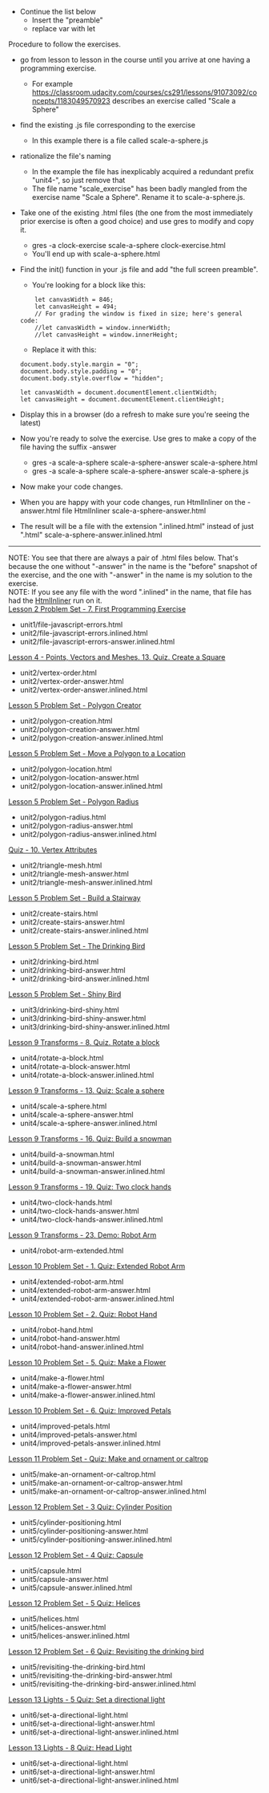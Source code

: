 * Continue the list below
    * Insert the "preamble"
    * replace var with let


Procedure to follow the exercises.
* go from lesson to lesson in the course until you arrive at one having a programming exercise.

    * For example https://classroom.udacity.com/courses/cs291/lessons/91073092/concepts/1183049570923 describes an exercise called "Scale a Sphere"
* find the existing .js file corresponding to the exercise

    * In this example there is a file called scale-a-sphere.js
* rationalize the file's naming
    * In the example the file has inexplicably acquired a redundant prefix "unit4-", so just remove that
    * The file name "scale_exercise" has been badly mangled from the exercise name "Scale a Sphere". Rename it to scale-a-sphere.js.
* Take one of the existing .html files (the one from the most immediately prior exercise is often a good choice) and use gres to modify and copy it.
    *  gres -a clock-exercise scale-a-sphere clock-exercise.html
    * You'll end up with scale-a-sphere.html
* Find the init() function in your .js file and add "the full screen preamble".
    * You're looking for a block like this:
    ```
    	let canvasWidth = 846;
    	let canvasHeight = 494;
    	// For grading the window is fixed in size; here's general code:
    	//let canvasWidth = window.innerWidth;
    	//let canvasHeight = window.innerHeight;
    ```
    * Replace it with this:
    ```
    document.body.style.margin = "0";
    document.body.style.padding = "0";
    document.body.style.overflow = "hidden";

    let canvasWidth = document.documentElement.clientWidth;
    let canvasHeight = document.documentElement.clientHeight;
    ```
* Display this in a browser (do a refresh to make sure you're seeing the latest)
* Now you're ready to solve the exercise. Use gres to make a copy of the file having the suffix 
-answer
    * gres -a scale-a-sphere scale-a-sphere-answer scale-a-sphere.html
    * gres -a scale-a-sphere scale-a-sphere-answer scale-a-sphere.js
* Now make your code changes.
* When you are happy with your code changes, run HtmlInliner on the -answer.html file
    HtmlInliner scale-a-sphere-answer.html
* The result will be a file with the extension ".inlined.html" instead of just ".html"
    scale-a-sphere-answer.inlined.html

-----------------------------------------------

NOTE: You see that there are always a pair of .html files below. That's because the one without "-answer" in the name is the "before" snapshot of the exercise, and the one with "-answer" in the name is my solution to the exercise.
​    
NOTE: If you see any file with the word ".inlined" in the name, that file has had the [HtmlInliner](https://github.com/pflagerd/HtmlInliner) run on it.
​    
[Lesson 2 Problem Set - 7. First Programming Exercise](https://classroom.udacity.com/courses/cs291/lessons/91160556/concepts/923101370923)
* unit1/file-javascript-errors.html
* unit2/file-javascript-errors.inlined.html
* unit2/file-javascript-errors-answer.inlined.html


[Lesson 4 - Points, Vectors and Meshes. 13. Quiz. Create a Square](https://classroom.udacity.com/courses/cs291/lessons/90856897/concepts/968210200923)
* unit2/vertex-order.html
* unit2/vertex-order-answer.html
* unit2/vertex-order-answer.inlined.html


[Lesson 5 Problem Set - Polygon Creator](https://classroom.udacity.com/courses/cs291/lessons/90856898/concepts/933097250923)
* unit2/polygon-creation.html
* unit2/polygon-creation-answer.html
* unit2/polygon-creation-answer.inlined.html


[Lesson 5 Problem Set - Move a Polygon to a Location](https://classroom.udacity.com/courses/cs291/lessons/90856898/concepts/933097260923)
* unit2/polygon-location.html
* unit2/polygon-location-answer.html
* unit2/polygon-location-answer.inlined.html


[Lesson 5 Problem Set - Polygon Radius](https://classroom.udacity.com/courses/cs291/lessons/90856898/concepts/933097270923)
* unit2/polygon-radius.html
* unit2/polygon-radius-answer.html
* unit2/polygon-radius-answer.inlined.html


[Quiz - 10. Vertex Attributes](https://classroom.udacity.com/courses/cs291/lessons/91376562/concepts/1514136690923)
* unit2/triangle-mesh.html
* unit2/triangle-mesh-answer.html
* unit2/triangle-mesh-answer.inlined.html

[Lesson 5 Problem Set - Build a Stairway](https://classroom.udacity.com/courses/cs291/lessons/90856898/concepts/933097280923)
* unit2/create-stairs.html
* unit2/create-stairs-answer.html
* unit2/create-stairs-answer.inlined.html

[Lesson 5 Problem Set - The Drinking Bird](https://classroom.udacity.com/courses/cs291/lessons/90856898/concepts/933097290923)
* unit2/drinking-bird.html
* unit2/drinking-bird-answer.html
* unit2/drinking-bird-answer.inlined.html


[Lesson 5 Problem Set - Shiny Bird](https://classroom.udacity.com/courses/cs291/lessons/91376563/concepts/1080113980923)
* unit3/drinking-bird-shiny.html
* unit3/drinking-bird-shiny-answer.html
* unit3/drinking-bird-shiny-answer.inlined.html


[Lesson 9 Transforms - 8. Quiz. Rotate a block](https://classroom.udacity.com/courses/cs291/lessons/91073092/concepts/1183049530923)
* unit4/rotate-a-block.html
* unit4/rotate-a-block-answer.html
* unit4/rotate-a-block-answer.inlined.html

[Lesson 9 Transforms - 13. Quiz: Scale a sphere](https://classroom.udacity.com/courses/cs291/lessons/91073092/concepts/1183049570923)
* unit4/scale-a-sphere.html
* unit4/scale-a-sphere-answer.html
* unit4/scale-a-sphere-answer.inlined.html


[Lesson 9 Transforms - 16. Quiz: Build a snowman](https://classroom.udacity.com/courses/cs291/lessons/91073092/concepts/1183049590923)
* unit4/build-a-snowman.html
* unit4/build-a-snowman-answer.html
* unit4/build-a-snowman-answer.inlined.html


[Lesson 9 Transforms - 19. Quiz: Two clock hands](https://classroom.udacity.com/courses/cs291/lessons/91073092/concepts/1183049610923)
* unit4/two-clock-hands.html
* unit4/two-clock-hands-answer.html
* unit4/two-clock-hands-answer.inlined.html


[Lesson 9 Transforms - 23. Demo: Robot Arm](https://classroom.udacity.com/courses/cs291/lessons/91073092/concepts/1239492500923)
* unit4/robot-arm-extended.html


[Lesson 10 Problem Set - 1. Quiz: Extended Robot Arm](https://classroom.udacity.com/courses/cs291/lessons/91073093/concepts/1158155290923)
* unit4/extended-robot-arm.html
* unit4/extended-robot-arm-answer.html
* unit4/extended-robot-arm-answer.inlined.html


[Lesson 10 Problem Set - 2. Quiz: Robot Hand](https://classroom.udacity.com/courses/cs291/lessons/91073093/concepts/1158155330923)
* unit4/robot-hand.html
* unit4/robot-hand-answer.html
* unit4/robot-hand-answer.inlined.html


[Lesson 10 Problem Set - 5. Quiz: Make a Flower](https://classroom.udacity.com/courses/cs291/lessons/91073093/concepts/1158155450923)
* unit4/make-a-flower.html
* unit4/make-a-flower-answer.html
* unit4/make-a-flower-answer.inlined.html

[Lesson 10 Problem Set - 6. Quiz: Improved Petals](https://classroom.udacity.com/courses/cs291/lessons/91073093/concepts/1158155450923)

* unit4/improved-petals.html
* unit4/improved-petals-answer.html
* unit4/improved-petals-answer.inlined.html

[Lesson 11 Problem Set - Quiz: Make and ornament or caltrop](https://classroom.udacity.com/courses/cs291/lessons/101410106/concepts/1183067490923)

- unit5/make-an-ornament-or-caltrop.html
- unit5/make-an-ornament-or-caltrop-answer.html
- unit5/make-an-ornament-or-caltrop-answer.inlined.html

[Lesson 12 Problem Set - 3 Quiz: Cylinder Position](https://classroom.udacity.com/courses/cs291/lessons/116502329/concepts/1163345080923)

- unit5/cylinder-positioning.html
- unit5/cylinder-positioning-answer.html
- unit5/cylinder-positioning-answer.inlined.html

[Lesson 12 Problem Set - 4 Quiz: Capsule](https://classroom.udacity.com/courses/cs291/lessons/116502329/concepts/1163345120923)

- unit5/capsule.html
- unit5/capsule-answer.html
- unit5/capsule-answer.inlined.html

[Lesson 12 Problem Set - 5 Quiz: Helices](https://classroom.udacity.com/courses/cs291/lessons/116502329/concepts/1163345160923)

- unit5/helices.html
- unit5/helices-answer.html
- unit5/helices-answer.inlined.html

[Lesson 12 Problem Set - 6 Quiz: Revisiting the drinking bird](https://classroom.udacity.com/courses/cs291/lessons/116502329/concepts/1163345200923)

- unit5/revisiting-the-drinking-bird.html
- unit5/revisiting-the-drinking-bird-answer.html
- unit5/revisiting-the-drinking-bird-answer.inlined.html

[Lesson 13 Lights - 5 Quiz: Set a directional light](https://classroom.udacity.com/courses/cs291/lessons/116502329/concepts/1163345200923)

- unit6/set-a-directional-light.html
- unit6/set-a-directional-light-answer.html
- unit6/set-a-directional-light-answer.inlined.html

[Lesson 13 Lights - 8 Quiz: Head Light](https://classroom.udacity.com/courses/cs291/lessons/116502329/concepts/1163345200923)

- unit6/set-a-directional-light.html
- unit6/set-a-directional-light-answer.html
- unit6/set-a-directional-light-answer.inlined.html

